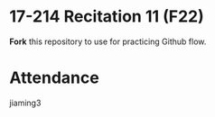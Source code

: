 # 17-214 Recitation 11 (F22)
**Fork** this repository to use for practicing Github flow.

# Attendance
jiaming3
